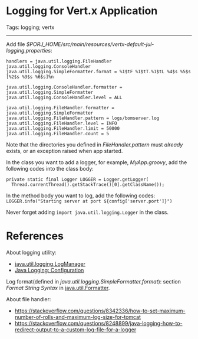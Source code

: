 # Logging for Vert.x Application
Tags: logging; vertx

------

Add file *$PORJ_HOME/src/main/resources/vertx-default-jul-logging.properties*:
```
handlers = java.util.logging.FileHandler java.util.logging.ConsoleHandler
java.util.logging.SimpleFormatter.format = %1$tF %1$tT.%1$tL %4$s %5$s [%2$s %3$s %6$s]%n

java.util.logging.ConsoleHandler.formatter = java.util.logging.SimpleFormatter
java.util.logging.ConsoleHandler.level = ALL

java.util.logging.FileHandler.formatter = java.util.logging.SimpleFormatter
java.util.logging.FileHandler.pattern = logs/bomserver.log
java.util.logging.FileHandler.level = INFO
java.util.logging.FileHandler.limit = 50000
java.util.logging.FileHandler.count = 5
```

Note that the directories you defined in *FileHandler.pattern* must
*already* exists, or an exception raised when app started.

In the class you want to add a logger, for example, *MyApp.groovy*,
add the following codes into the class body:
```
private static final Logger LOGGER = Logger.getLogger( 
  Thread.currentThread().getStackTrace()[0].getClassName());
```
In the method body you want to log, add the following codes:
`LOGGER.info("Starting server at port ${config['server.port']}")`

Never forget adding `import java.util.logging.Logger` in the class.

# References

About logging utility:

* [java.util.logging.LogManager](https://docs.oracle.com/javase/8/docs/api/java/util/logging/LogManager.html)
* [Java Logging: Configuration](http://tutorials.jenkov.com/java-logging/configuration.html)

Log format(defined in *java.util.logging.SimpleFormatter.format*):
section *Format String Syntax* in
[java.util.Formatter](https://docs.oracle.com/javase/8/docs/api/java/util/Formatter.html).

About file handler:

* https://stackoverflow.com/questions/8342336/how-to-set-maximum-number-of-rolls-and-maximum-log-size-for-tomcat
* https://stackoverflow.com/questions/8248899/java-logging-how-to-redirect-output-to-a-custom-log-file-for-a-logger

